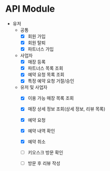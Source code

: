 # API Module

- 유저
  - 공통
    - [x] 회원 가입
    - [x] 회원 탈퇴
    - [x] 파트너스 가입
  - 사업자
    - [x] 매장 등록
    - [x] 파트너스 목록 조회
    - [x] 예약 요청 목록 조회
    - [x] 특정 예약 요청 거절/승인
  - 유저 및 사업자
    - [x] 이용 가능 매장 목록 조회
    - [x] 매장 상세 정보 조회(상세 정보, 리뷰 목록)
    - [x] 예약 요청
    - [x] 예약 내역 확인
    - [x] 예약 취소
    - [ ] 키오스크 방문 확인
    - [ ] 방문 후 리뷰 작성

